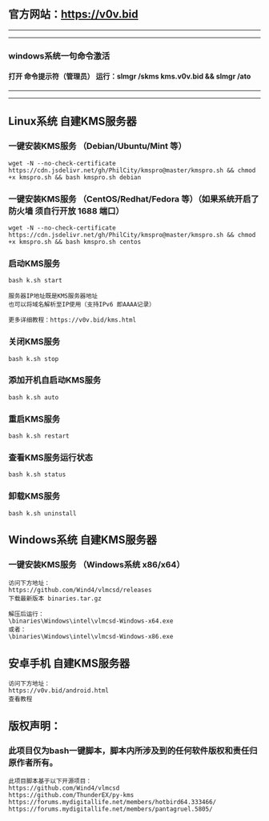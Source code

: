 ## 官方网站：https://v0v.bid

---

---

### windows系统一句命令激活

#### 打开 命令提示符（管理员） 运行：slmgr /skms kms.v0v.bid && slmgr /ato

---

---

## Linux系统 自建KMS服务器

### 一键安装KMS服务 （Debian/Ubuntu/Mint 等）
```
wget -N --no-check-certificate https://cdn.jsdelivr.net/gh/PhilCity/kmspro@master/kmspro.sh && chmod +x kmspro.sh && bash kmspro.sh debian
```

### 一键安装KMS服务 （CentOS/Redhat/Fedora 等）（如果系统开启了防火墙 须自行开放 1688 端口）
```
wget -N --no-check-certificate https://cdn.jsdelivr.net/gh/PhilCity/kmspro@master/kmspro.sh && chmod +x kmspro.sh && bash kmspro.sh centos
```

### 启动KMS服务
```
bash k.sh start

服务器IP地址既是KMS服务器地址
也可以将域名解析至IP使用（支持IPv6 即AAAA记录）

更多详细教程：https://v0v.bid/kms.html
```

### 关闭KMS服务
```
bash k.sh stop
```

### 添加开机自启动KMS服务
```
bash k.sh auto
```

### 重启KMS服务
```
bash k.sh restart
```

### 查看KMS服务运行状态
```
bash k.sh status
```

### 卸载KMS服务
```
bash k.sh uninstall
```

## Windows系统 自建KMS服务器

### 一键安装KMS服务 （Windows系统 x86/x64）
```
访问下方地址：
https://github.com/Wind4/vlmcsd/releases
下载最新版本 binaries.tar.gz

解压后运行：
\binaries\Windows\intel\vlmcsd-Windows-x64.exe
或者：
\binaries\Windows\intel\vlmcsd-Windows-x86.exe
```

## 安卓手机 自建KMS服务器
```
访问下方地址：
https://v0v.bid/android.html
查看教程
```

## 版权声明：
### 此项目仅为bash一键脚本，脚本内所涉及到的任何软件版权和责任归原作者所有。
```
此项目脚本基于以下开源项目：
https://github.com/Wind4/vlmcsd
https://github.com/ThunderEX/py-kms
https://forums.mydigitallife.net/members/hotbird64.333466/
https://forums.mydigitallife.net/members/pantagruel.5805/
```
